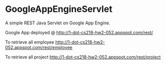 # GoogleAppEngineServlet
A simple REST Java Servlet on Google App Engine. 

Google App deployed @ http://1-dot-cs218-hw2-052.appspot.com/rest/

To retrieve all employee http://1-dot-cs218-hw2-052.appspot.com/rest/employee 

To retrieve all project http://1-dot-cs218-hw2-052.appspot.com/rest/project
